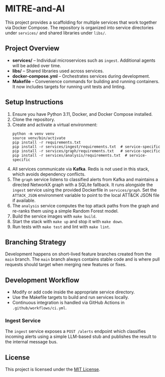 # MITRE-and-AI

This project provides a scaffolding for multiple services that work together via Docker Compose. The repository is organized into service directories under `services/` and shared libraries under `libs/`.

## Project Overview

 - **services/** – Individual microservices such as `ingest`.
   Additional agents will be added over time.
- **libs/** – Shared libraries used across services.
- **docker-compose.yml** – Orchestrates services during development.
- **Makefile** – Convenience commands for building and running containers.
  It now includes targets for running unit tests and linting.

## Setup Instructions

1. Ensure you have Python 3.11, Docker, and Docker Compose installed.
2. Clone the repository.
3. Create and activate a virtual environment:
   ```
   python -m venv venv
   source venv/bin/activate
   pip install -r requirements.txt
   pip install -r services/ingest/requirements.txt  # service-specific
   pip install -r services/graph/requirements.txt   # service-specific
   pip install -r services/analysis/requirements.txt  # service-specific
   ```
4. All services communicate via **Kafka**. Redis is not used in this stack,
   which avoids dependency conflicts.
5. The `graph` service listens to classified alerts from Kafka and maintains
   a directed NetworkX graph with a SQLite fallback. It runs alongside the
   `ingest` service using the provided Dockerfile in `services/graph`. Set the
   `ATTACK_JSON` environment variable to point to the local ATT&CK JSON file if
   available.
6. The `analysis` service computes the top attack paths from the graph and
   re-ranks them using a simple Random Forest model.
7. Build the service images with `make build`.
8. Start the stack with `make up` and stop it with `make down`.
9. Run tests with `make test` and lint with `make lint`.

## Branching Strategy

Development happens on short-lived feature branches created from the
`main` branch. The `main` branch always contains stable code and is
where pull requests should target when merging new features or fixes.

## Development Workflow

- Modify or add code inside the appropriate service directory.
- Use the Makefile targets to build and run services locally.
- Continuous integration is handled via GitHub Actions in `.github/workflows/ci.yml`.

### Ingest Service

The `ingest` service exposes a `POST /alerts` endpoint which classifies
incoming alerts using a simple LLM-based stub and publishes the result to the
internal message bus.


## License

This project is licensed under the [MIT License](LICENSE).

